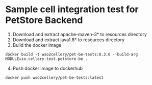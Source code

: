 # Sample cell integration test for PetStore Backend


1. Download and extract apache-maven-3* to resources directory
2. Download and extract java1.8* to resources directory
3. Build the docker image

`docker build -t wso2cellery/pet-be-tests:0.3.0 --build-arg MODULE=io.cellery.test.petstore.be .`

4. Push docker image to dockerhub

`docker push wso2cellery/pet-be-tests:latest`
